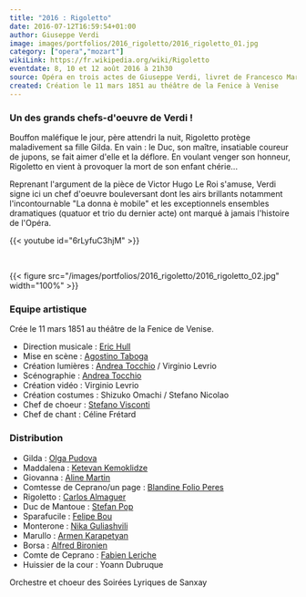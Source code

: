 ```yaml
---
title: "2016 : Rigoletto"
date: 2016-07-12T16:59:54+01:00
author: Giuseppe Verdi
image: images/portfolios/2016_rigoletto/2016_rigoletto_01.jpg
category: ["opera","mozart"]
wikiLink: https://fr.wikipedia.org/wiki/Rigoletto
eventdate: 8, 10 et 12 août 2016 à 21h30
source: Opéra en trois actes de Giuseppe Verdi, livret de Francesco Maria Piave
created: Création le 11 mars 1851 au théâtre de la Fenice à Venise
---
```


### Un des grands chefs-d'oeuvre de Verdi !

Bouffon maléfique le jour, père attendri la nuit, Rigoletto protège maladivement sa fille Gilda. En vain : le Duc, son maître, insatiable coureur de jupons, se fait aimer d'elle et la déflore. En voulant venger son honneur, Rigoletto en vient à provoquer la mort de son enfant chérie...

Reprenant l'argument de la pièce de Victor Hugo Le Roi s'amuse, Verdi signe ici un chef d'oeuvre bouleversant dont les airs brillants notamment l'incontournable "La donna è mobile" et les exceptionnels ensembles dramatiques (quatuor et trio du dernier acte) ont marqué à jamais l'histoire de l'Opéra.

{{< youtube id="6rLyfuC3hjM" >}}

&nbsp;

{{< figure src="/images/portfolios/2016_rigoletto/2016_rigoletto_02.jpg" width="100%" >}}

### Equipe artistique


Crée le 11 mars 1851 au théâtre de la Fenice de Venise.

- Direction musicale : [Eric Hull](/artists/eric_hull)
- Mise en scène : [Agostino Taboga](/artists/agostino_taboga/)
- Création lumières : [Andrea Tocchio](/artists/andrea_tocchio) / Virginio Levrio
- Scénographie : [Andrea Tocchio](/artists/andrea_tocchio)
- Création vidéo : Virginio Levrio
- Création costumes : Shizuko Omachi / Stefano Nicolao
- Chef de choeur : [Stefano Visconti](/artists/stefano_visconti/)
- Chef de chant : Céline Frétard

### Distribution

- Gilda : [Olga Pudova](/artists/olga_pudova/)
- Maddalena : [Ketevan Kemoklidze](/artists/ketevan_kemoklidze/)
- Giovanna : [Aline Martin](/artists/aline_martin/)
- Comtesse de Ceprano/un page : [Blandine Folio Peres](/artists/blandine_folio_peres/)
- Rigoletto : [Carlos Almaguer](/artists/carlos_almaguer)
- Duc de Mantoue : [Stefan Pop](/artists/stefan_pop/)
- Sparafucile : [Felipe Bou](/artists/felipe_bou/)
- Monterone : [Nika Guliashvili](/artists/nika_guliashvili)
- Marullo : [Armen Karapetyan](/artists/armen_karapetyan/)
- Borsa : [Alfred Bironien](/artists/alfred_bironien/)
- Comte de Ceprano : [Fabien Leriche](/artists/fabien_leriche/)
- Huissier de la cour : Yoann Dubruque


Orchestre et choeur des Soirées Lyriques de Sanxay
